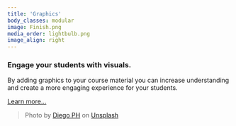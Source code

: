 ```yaml
---
title: 'Graphics'
body_classes: modular
image: Finish.png
media_order: lightbulb.png
image_align: right
---
```


### Engage your students with visuals.
 By adding graphics to your course material you can increase understanding and create a more engaging experience for your students.

[Learn more...](https://multi-access.twu.ca/media/graphics?classes=btn,mt-4,w-content,block)

> Photo by <a href="https://unsplash.com/@jdiegoph">Diego PH</a> on <a href="https://unsplash.com/photos/fIq0tET6llw">Unsplash</a>
